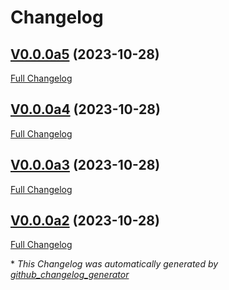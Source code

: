 # Changelog

## [V0.0.0a5](https://github.com/OpenVoiceOS/ovos-PHAL-sensors/tree/V0.0.0a5) (2023-10-28)

[Full Changelog](https://github.com/OpenVoiceOS/ovos-PHAL-sensors/compare/V0.0.0a4...V0.0.0a5)

## [V0.0.0a4](https://github.com/OpenVoiceOS/ovos-PHAL-sensors/tree/V0.0.0a4) (2023-10-28)

[Full Changelog](https://github.com/OpenVoiceOS/ovos-PHAL-sensors/compare/V0.0.0a3...V0.0.0a4)

## [V0.0.0a3](https://github.com/OpenVoiceOS/ovos-PHAL-sensors/tree/V0.0.0a3) (2023-10-28)

[Full Changelog](https://github.com/OpenVoiceOS/ovos-PHAL-sensors/compare/V0.0.0a2...V0.0.0a3)

## [V0.0.0a2](https://github.com/OpenVoiceOS/ovos-PHAL-sensors/tree/V0.0.0a2) (2023-10-28)

[Full Changelog](https://github.com/OpenVoiceOS/ovos-PHAL-sensors/compare/38093ee4b70e3e83d873f573856758072727b1e7...V0.0.0a2)



\* *This Changelog was automatically generated by [github_changelog_generator](https://github.com/github-changelog-generator/github-changelog-generator)*
